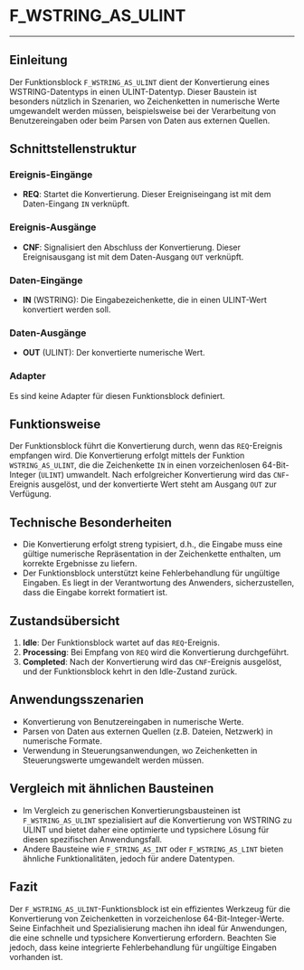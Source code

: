 # F_WSTRING_AS_ULINT

* * * * * * * * * *
## Einleitung
Der Funktionsblock `F_WSTRING_AS_ULINT` dient der Konvertierung eines WSTRING-Datentyps in einen ULINT-Datentyp. Dieser Baustein ist besonders nützlich in Szenarien, wo Zeichenketten in numerische Werte umgewandelt werden müssen, beispielsweise bei der Verarbeitung von Benutzereingaben oder beim Parsen von Daten aus externen Quellen.

## Schnittstellenstruktur
### **Ereignis-Eingänge**
- **REQ**: Startet die Konvertierung. Dieser Ereigniseingang ist mit dem Daten-Eingang `IN` verknüpft.

### **Ereignis-Ausgänge**
- **CNF**: Signalisiert den Abschluss der Konvertierung. Dieser Ereignisausgang ist mit dem Daten-Ausgang `OUT` verknüpft.

### **Daten-Eingänge**
- **IN** (WSTRING): Die Eingabezeichenkette, die in einen ULINT-Wert konvertiert werden soll.

### **Daten-Ausgänge**
- **OUT** (ULINT): Der konvertierte numerische Wert.

### **Adapter**
Es sind keine Adapter für diesen Funktionsblock definiert.

## Funktionsweise
Der Funktionsblock führt die Konvertierung durch, wenn das `REQ`-Ereignis empfangen wird. Die Konvertierung erfolgt mittels der Funktion `WSTRING_AS_ULINT`, die die Zeichenkette `IN` in einen vorzeichenlosen 64-Bit-Integer (`ULINT`) umwandelt. Nach erfolgreicher Konvertierung wird das `CNF`-Ereignis ausgelöst, und der konvertierte Wert steht am Ausgang `OUT` zur Verfügung.

## Technische Besonderheiten
- Die Konvertierung erfolgt streng typisiert, d.h., die Eingabe muss eine gültige numerische Repräsentation in der Zeichenkette enthalten, um korrekte Ergebnisse zu liefern.
- Der Funktionsblock unterstützt keine Fehlerbehandlung für ungültige Eingaben. Es liegt in der Verantwortung des Anwenders, sicherzustellen, dass die Eingabe korrekt formatiert ist.

## Zustandsübersicht
1. **Idle**: Der Funktionsblock wartet auf das `REQ`-Ereignis.
2. **Processing**: Bei Empfang von `REQ` wird die Konvertierung durchgeführt.
3. **Completed**: Nach der Konvertierung wird das `CNF`-Ereignis ausgelöst, und der Funktionsblock kehrt in den Idle-Zustand zurück.

## Anwendungsszenarien
- Konvertierung von Benutzereingaben in numerische Werte.
- Parsen von Daten aus externen Quellen (z.B. Dateien, Netzwerk) in numerische Formate.
- Verwendung in Steuerungsanwendungen, wo Zeichenketten in Steuerungswerte umgewandelt werden müssen.

## Vergleich mit ähnlichen Bausteinen
- Im Vergleich zu generischen Konvertierungsbausteinen ist `F_WSTRING_AS_ULINT` spezialisiert auf die Konvertierung von WSTRING zu ULINT und bietet daher eine optimierte und typsichere Lösung für diesen spezifischen Anwendungsfall.
- Andere Bausteine wie `F_STRING_AS_INT` oder `F_WSTRING_AS_LINT` bieten ähnliche Funktionalitäten, jedoch für andere Datentypen.

## Fazit
Der `F_WSTRING_AS_ULINT`-Funktionsblock ist ein effizientes Werkzeug für die Konvertierung von Zeichenketten in vorzeichenlose 64-Bit-Integer-Werte. Seine Einfachheit und Spezialisierung machen ihn ideal für Anwendungen, die eine schnelle und typsichere Konvertierung erfordern. Beachten Sie jedoch, dass keine integrierte Fehlerbehandlung für ungültige Eingaben vorhanden ist.